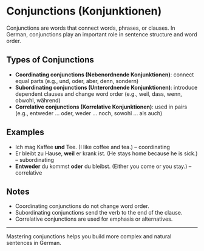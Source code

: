 # Conjunctions (Konjunktionen)

Conjunctions are words that connect words, phrases, or clauses. In German, conjunctions play an important role in sentence structure and word order.

## Types of Conjunctions

- **Coordinating conjunctions (Nebenordnende Konjunktionen)**: connect equal parts (e.g., und, oder, aber, denn, sondern)
- **Subordinating conjunctions (Unterordnende Konjunktionen)**: introduce dependent clauses and change word order (e.g., weil, dass, wenn, obwohl, während)
- **Correlative conjunctions (Korrelative Konjunktionen)**: used in pairs (e.g., entweder ... oder, weder ... noch, sowohl ... als auch)

## Examples

- Ich mag Kaffee **und** Tee. (I like coffee and tea.) – coordinating
- Er bleibt zu Hause, **weil** er krank ist. (He stays home because he is sick.) – subordinating
- **Entweder** du kommst **oder** du bleibst. (Either you come or you stay.) – correlative

## Notes

- Coordinating conjunctions do not change word order.
- Subordinating conjunctions send the verb to the end of the clause.
- Correlative conjunctions are used for emphasis or alternatives.

---

Mastering conjunctions helps you build more complex and natural sentences in German.
